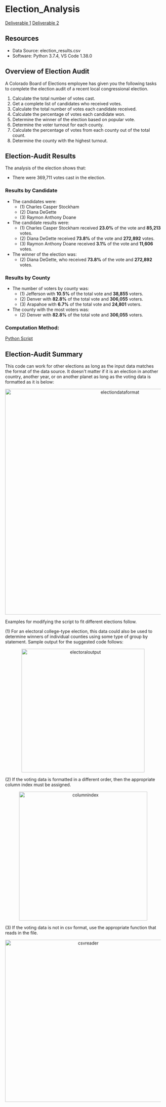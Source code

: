 # Election_Analysis
[Deliverable 1](https://github.com/jzebker/Election_Analysis/blob/main/PyPollterminaloutput.png)
[Deliverable 2](https://github.com/jzebker/Election_Analysis/blob/main/analysis/election_analysis.txt)
## Resources
- Data Source: election_results.csv
- Software: Python 3.7.4, VS Code 1.38.0

## Overview of Election Audit
A Colorado Board of Elections employee has given you the following tasks to complete the election audit of a recent local congressional election.

1.  Calculate the total number of votes cast.
2.  Get a complete list of candidates who received votes.
3.  Calculate the total number of votes each candidate received.
4.  Calculate the percentage of votes each candidate won.
5.  Determine the winner of the election based on popular vote.
6.  Determine the voter turnout for each county.
7.  Calculate the percentage of votes from each county out of the total count.
8.  Determine the county with the highest turnout.

## Election-Audit Results
The analysis of the election shows that:
- There were 369,711 votes cast in the election.
### Results by Candidate
- The candidates were:
    - (1) Charles Casper Stockham
    - (2) Diana DeGette
    - (3) Raymon Anthony Doane
- The candidate results were:
    - (1) Charles Casper Stockham received **23.0%** of the vote and **85,213** votes.
    - (2) Diana DeGette received **73.8%** of the vote and **272,892** votes.
    - (3) Raymon Anthony Doane received **3.1%** of the vote and **11,606** votes.
- The winner of the election was:
    - (2) Diana DeGette, who received **73.8%** of the vote and **272,892** votes.
### Results by County
- The number of voters by county was:
    - (1) Jefferson with **10.5%** of the total vote and **38,855** voters.
    - (2) Denver with **82.8%** of the total vote and **306,055** voters.
    - (3) Arapahoe with **6.7%** of the total vote and **24,801** voters.
- The county with the most voters was:   
    - (2) Denver with **82.8%** of the total vote and **306,055** voters.
### Computation Method:
[Python Script](https://github.com/jzebker/Election_Analysis/blob/main/PyPoll_Challenge.py)

## Election-Audit Summary
This code can work for other elections as long as the input data matches the format of the data source.  It doesn't matter if it is an election in another country, another year, or on another planet as long as the voting data is formatted as it is below:
<p align="center">
  <img width="727" alt="electiondataformat" src="https://user-images.githubusercontent.com/84994321/124547200-a2e10200-dde0-11eb-8261-276d3955c815.png">
</p>
Examples for modifying the script to fit different elections follow.

(1) For an electoral college-type election, this data could also be used to determine winners of individual counties using some type of group by statement.  Sample output for the suggested code follows:
<p align="center">
    <img width="398" alt="electoraloutput" src="https://user-images.githubusercontent.com/84994321/124654771-d01ac800-de53-11eb-9ec1-2713a73b681f.png">
</p>
(2) If the voting data is formatted in a different order, then the appropriate column index must be assigned.
<p align="center">
    <img width="415" alt="columnindex" src="https://user-images.githubusercontent.com/84994321/124980132-db532c80-dfe8-11eb-8a38-cadc8b940932.png">
</p>
(3) If the voting data is not in csv format, use the appropriate function that reads in the file.
<p align="center">
    <img width="522" alt="csvreader" src="https://user-images.githubusercontent.com/84994321/124981481-7993c200-dfea-11eb-85f6-0cd6fd62d39a.png">
</p>
